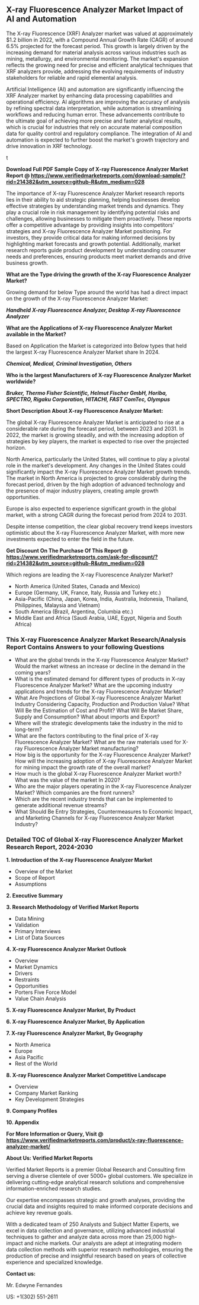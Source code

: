 <h2>X-ray Fluorescence Analyzer Market Impact of AI and Automation</h2><p>The X-ray Fluorescence (XRF) Analyzer market was valued at approximately $1.2 billion in 2022, with a Compound Annual Growth Rate (CAGR) of around 6.5% projected for the forecast period. This growth is largely driven by the increasing demand for material analysis across various industries such as mining, metallurgy, and environmental monitoring. The market's expansion reflects the growing need for precise and efficient analytical techniques that XRF analyzers provide, addressing the evolving requirements of industry stakeholders for reliable and rapid elemental analysis.</p><p>Artificial Intelligence (AI) and automation are significantly influencing the XRF Analyzer market by enhancing data processing capabilities and operational efficiency. AI algorithms are improving the accuracy of analysis by refining spectral data interpretation, while automation is streamlining workflows and reducing human error. These advancements contribute to the ultimate goal of achieving more precise and faster analytical results, which is crucial for industries that rely on accurate material composition data for quality control and regulatory compliance. The integration of AI and automation is expected to further boost the market's growth trajectory and drive innovation in XRF technology.</p>t</p><p id="" class=""><strong>Download Full PDF Sample Copy of X-ray Fluorescence Analyzer Market Report @ <a href="https://www.verifiedmarketreports.com/download-sample/?rid=214382&utm_source=github-R&utm_medium=028" target="_blank">https://www.verifiedmarketreports.com/download-sample/?rid=214382&utm_source=github-R&utm_medium=028</a></strong></p><p>The importance of&nbsp;X-ray Fluorescence Analyzer Market research reports lies in their ability to aid strategic planning, helping businesses develop effective strategies by understanding market trends and dynamics. They play a crucial role in risk management by identifying potential risks and challenges, allowing businesses to mitigate them proactively. These reports offer a competitive advantage by providing insights into competitors' strategies and X-ray Fluorescence Analyzer Market positioning. For investors, they provide critical data for making informed decisions by highlighting market forecasts and growth potential. Additionally, market research reports guide product development by understanding consumer needs and preferences, ensuring products meet market demands and drive business growth.</p><p><strong>What are the&nbsp;Type driving the growth of the X-ray Fluorescence Analyzer Market?</strong></p><p id="" class="">Growing demand for below Type around the world has had a direct impact on the growth of the X-ray Fluorescence Analyzer Market:</p><em><strong>Handheld X-ray Fluorescence Analyzer, Desktop X-ray Fluorescence Analyzer</strong></em></p><strong>What are the&nbsp;Applications&nbsp;of X-ray Fluorescence Analyzer Market available in the Market?</strong></p><p id="" class="">Based on Application the Market is categorized into Below types that held the largest X-ray Fluorescence Analyzer Market share In 2024.</p><em><strong>Chemical, Medical, Criminal Investigation, Others</strong></em></p><strong>Who is the largest Manufacturers of X-ray Fluorescence Analyzer Market worldwide?</strong></p><p><em><strong>Bruker, Thermo Fisher Scientific, Helmut Fischer GmbH, Horiba, SPECTRO, Rigaku Corporation, HITACHI, FAST ComTec, Olympus</strong></em></p><p id="" class=""><strong>Short Description About X-ray Fluorescence Analyzer Market:</strong></p><p>The global X-ray Fluorescence Analyzer Market is anticipated to rise at a considerable rate during the forecast period, between 2023 and 2031. In 2022, the market is growing steadily, and with the increasing adoption of strategies by key players, the market is expected to rise over the projected horizon.</p><p>North America, particularly the United States, will continue to play a pivotal role in the market's development. Any changes in the United States could significantly impact the X-ray Fluorescence Analyzer Market growth trends. The market in North America is projected to grow considerably during the forecast period, driven by the high adoption of advanced technology and the presence of major industry players, creating ample growth opportunities.</p><p>Europe is also expected to experience significant growth in the global market, with a strong CAGR during the forecast period from 2024 to 2031.</p><p>Despite intense competition, the clear global recovery trend keeps investors optimistic about the X-ray Fluorescence Analyzer Market, with more new investments expected to enter the field in the future.</p><p id="" class=""><strong>Get Discount On The Purchase Of This Report @ <a href="https://www.verifiedmarketreports.com/ask-for-discount/?rid=214382&utm_source=github-R&utm_medium=028" target="_blank">https://www.verifiedmarketreports.com/ask-for-discount/?rid=214382&utm_source=github-R&utm_medium=028</a></strong></p>Which regions are leading the X-ray Fluorescence Analyzer Market?</p><ul><li>North America (United States, Canada and Mexico)</li><li>Europe (Germany, UK, France, Italy, Russia and Turkey etc.)</li><li>Asia-Pacific (China, Japan, Korea, India, Australia, Indonesia, Thailand, Philippines, Malaysia and Vietnam)</li><li>South America (Brazil, Argentina, Columbia etc.)</li><li>Middle East and Africa (Saudi Arabia, UAE, Egypt, Nigeria and South Africa)</li></ul><h3 id="" class="">This X-ray Fluorescence Analyzer Market Research/Analysis Report Contains Answers to your following Questions</h3><ul><li>What are the global trends in the X-ray Fluorescence Analyzer Market? Would the market witness an increase or decline in the demand in the coming years?</li><li>What is the estimated demand for different types of products in X-ray Fluorescence Analyzer Market? What are the upcoming industry applications and trends for the X-ray Fluorescence Analyzer Market?</li><li>What Are Projections of Global X-ray Fluorescence Analyzer Market Industry Considering Capacity, Production and Production Value? What Will Be the Estimation of Cost and Profit? What Will Be Market Share, Supply and Consumption? What about imports and Export?</li><li>Where will the strategic developments take the industry in the mid to long-term?</li><li>What are the factors contributing to the final price of X-ray Fluorescence Analyzer Market? What are the raw materials used for X-ray Fluorescence Analyzer Market manufacturing?</li><li>How big is the opportunity for the X-ray Fluorescence Analyzer Market? How will the increasing adoption of X-ray Fluorescence Analyzer Market for mining impact the growth rate of the overall market?</li><li>How much is the global X-ray Fluorescence Analyzer Market worth? What was the value of the market In 2020?</li><li>Who are the major players operating in the X-ray Fluorescence Analyzer Market? Which companies are the front runners?</li><li>Which are the recent industry trends that can be implemented to generate additional revenue streams?</li><li>What Should Be Entry Strategies, Countermeasures to Economic Impact, and Marketing Channels for X-ray Fluorescence Analyzer Market Industry?</li></ul><h3 id="" class="">Detailed TOC of Global X-ray Fluorescence Analyzer Market Research Report, 2024-2030</h3><p id="" class=""><strong>1. Introduction of the X-ray Fluorescence Analyzer Market</strong></p><ul><li>Overview of the Market</li><li>Scope of Report</li><li>Assumptions</li></ul><p id="" class=""><strong>2. Executive Summary</strong></p><p id="" class=""><strong>3. Research Methodology of Verified Market Reports</strong></p><ul><li>Data Mining</li><li>Validation</li><li>Primary Interviews</li><li>List of Data Sources</li></ul><p id="" class=""><strong>4. X-ray Fluorescence Analyzer Market Outlook</strong></p><ul><li>Overview</li><li>Market Dynamics</li><li>Drivers</li><li>Restraints</li><li>Opportunities</li><li>Porters Five Force Model</li><li>Value Chain Analysis</li></ul><p id="" class=""><strong>5. X-ray Fluorescence Analyzer Market, By Product</strong></p><p id="" class=""><strong>6. X-ray Fluorescence Analyzer Market, By Application</strong></p><p id="" class=""><strong>7. X-ray Fluorescence Analyzer Market, By Geography</strong></p><ul><li>North America</li><li>Europe</li><li>Asia Pacific</li><li>Rest of the World</li></ul><p id="" class=""><strong>8. X-ray Fluorescence Analyzer Market Competitive Landscape</strong></p><ul><li>Overview</li><li>Company Market Ranking</li><li>Key Development Strategies</li></ul><p id="" class=""><strong>9. Company Profiles</strong></p><p id="" class=""><strong>10. Appendix</strong></p><p id="" class=""><strong>For More Information or Query, Visit @ <a href="https://www.verifiedmarketreports.com/product/x-ray-fluorescence-analyzer-market/" target="_blank">https://www.verifiedmarketreports.com/product/x-ray-fluorescence-analyzer-market/</a></strong></p><p id="" class=""><strong>About Us: Verified Market Reports</strong></p><p id="" class="">Verified Market Reports is a premier Global Research and Consulting firm serving a diverse clientele of over 5000+ global customers. We specialize in delivering cutting-edge analytical research solutions and comprehensive information-enriched research studies.</p><p id="" class="">Our expertise encompasses strategic and growth analyses, providing the crucial data and insights required to make informed corporate decisions and achieve key revenue goals.</p><p id="" class="">With a dedicated team of 250 Analysts and Subject Matter Experts, we excel in data collection and governance, utilizing advanced industrial techniques to gather and analyze data across more than 25,000 high-impact and niche markets. Our analysts are adept at integrating modern data collection methods with superior research methodologies, ensuring the production of precise and insightful research based on years of collective experience and specialized knowledge.</p><p id="" class=""><strong>Contact us:</strong></p><p id="" class="">Mr. Edwyne Fernandes</p><p id="" class="">US: +1(302) 551-2611</p>